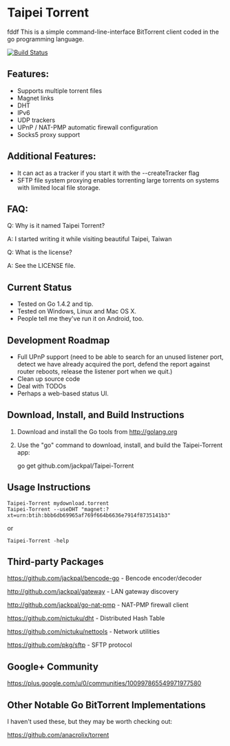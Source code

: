 Taipei Torrent
==============
fddf
This is a simple command-line-interface BitTorrent client coded in the go
programming language.

[![Build Status](https://travis-ci.org/jackpal/Taipei-Torrent.svg)](https://travis-ci.org/jackpal/Taipei-Torrent)

Features:
---------

+ Supports multiple torrent files
+ Magnet links
+ DHT
+ IPv6
+ UDP trackers
+ UPnP / NAT-PMP automatic firewall configuration
+ Socks5 proxy support

Additional Features:
--------------------

+ It can act as a tracker if you start it with the --createTracker flag
+ SFTP file system proxying enables torrenting large torrents on systems with
  limited local file storage.

FAQ:
----

Q: Why is it named Taipei Torrent?

A: I started writing it while visiting beautiful Taipei, Taiwan

Q: What is the license?

A: See the LICENSE file.

Current Status
--------------

+ Tested on Go 1.4.2 and tip.
+ Tested on Windows, Linux and Mac OS X.
+ People tell me they've run it on Android, too.

Development Roadmap
-------------------

+ Full UPnP support (need to be able to search for an unused listener port,
  detect we have already acquired the port, defend the report against router
  reboots, release the listener port when we quit.)
+ Clean up source code
+ Deal with TODOs
+ Perhaps a web-based status UI.

Download, Install, and Build Instructions
-----------------------------------------

1. Download and install the Go tools from http://golang.org

2. Use the "go" command to download, install, and build the Taipei-Torrent
app:

    go get github.com/jackpal/Taipei-Torrent

Usage Instructions
------------------

    Taipei-Torrent mydownload.torrent
    Taipei-Torrent --useDHT "magnet:?xt=urn:btih:bbb6db69965af769f664b6636e7914f8735141b3"

or

    Taipei-Torrent -help

Third-party Packages
--------------------

https://github.com/jackpal/bencode-go - Bencode encoder/decoder

http://github.com/jackpal/gateway - LAN gateway discovery

http://github.com/jackpal/go-nat-pmp - NAT-PMP firewall client

https://github.com/nictuku/dht      - Distributed Hash Table

https://github.com/nictuku/nettools - Network utilities

https://github.com/pkg/sftp - SFTP protocol


Google+ Community
-----------------

https://plus.google.com/u/0/communities/100997865549971977580

Other Notable Go BitTorrent Implementations
-------------------------------------------

I haven't used these, but they may be worth checking out:

https://github.com/anacrolix/torrent

